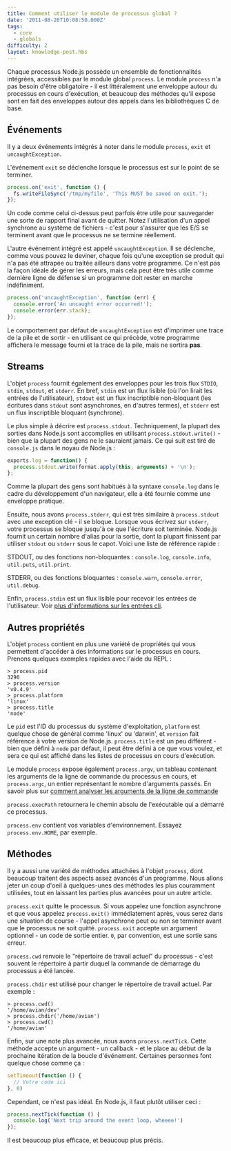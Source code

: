 ```yaml
---
title: Comment utiliser le module de processus global ?
date: '2011-08-26T10:08:50.000Z'
tags:
  - core
  - globals
difficulty: 2
layout: knowledge-post.hbs
---
```


Chaque processus Node.js possède un ensemble de fonctionnalités intégrées, accessibles par le module global `process`. Le module `process` n'a pas besoin d'être obligatoire - il est littéralement une enveloppe autour du processus en cours d'exécution, et beaucoup des méthodes qu'il expose sont en fait des enveloppes autour des appels dans les bibliothèques C de base.

## Événements

Il y a deux événements intégrés à noter dans le module `process`, `exit` et `uncaughtException`.

L'événement `exit` se déclenche lorsque le processus est sur le point de se terminer.

```javascript
process.on('exit', function () {
  fs.writeFileSync('/tmp/myfile', 'This MUST be saved on exit.');
});
```

Un code comme celui ci-dessus peut parfois être utile pour sauvegarder une sorte de rapport final avant de quitter. Notez l'utilisation d'un appel synchrone au système de fichiers - c'est pour s'assurer que les E/S se terminent avant que le processus ne se termine réellement.

L'autre événement intégré est appelé `uncaughtException`. Il se déclenche, comme vous pouvez le deviner, chaque fois qu'une exception se produit qui n'a pas été attrapée ou traitée ailleurs dans votre programme. Ce n'est pas la façon idéale de gérer les erreurs, mais cela peut être très utile comme dernière ligne de défense si un programme doit rester en marche indéfiniment.

```javascript
process.on('uncaughtException', function (err) {
  console.error('An uncaught error occurred!');
  console.error(err.stack);
});
```

Le comportement par défaut de `uncaughtException` est d'imprimer une trace de la pile et de sortir - en utilisant ce qui précède, votre programme affichera le message fourni et la trace de la pile, mais ne sortira **pas**.

## Streams

L'objet `process` fournit également des enveloppes pour les trois flux `STDIO`, `stdin`, `stdout`, et `stderr`. En bref, `stdin` est un flux lisible (où l'on lirait les entrées de l'utilisateur), `stdout` est un flux inscriptible non-bloquant (les écritures dans `stdout` sont asynchrones, en d'autres termes), et `stderr` est un flux inscriptible bloquant (synchrone).

Le plus simple à décrire est `process.stdout`. Techniquement, la plupart des sorties dans Node.js sont accomplies en utilisant `process.stdout.write()` - bien que la plupart des gens ne le sauraient jamais. Ce qui suit est tiré de `console.js` dans le noyau de Node.js :

```javascript
exports.log = function() {
  process.stdout.write(format.apply(this, arguments) + '\n');
};
```

Comme la plupart des gens sont habitués à la syntaxe `console.log` dans le cadre du développement d'un navigateur, elle a été fournie comme une enveloppe pratique.

Ensuite, nous avons `process.stderr`, qui est très similaire à `process.stdout` avec une exception clé - il se bloque. Lorsque vous écrivez sur `stderr`, votre processus se bloque jusqu'à ce que l'écriture soit terminée. Node.js fournit un certain nombre d'alias pour la sortie, dont la plupart finissent par utiliser `stdout` ou `stderr` sous le capot. Voici une liste de référence rapide :

STDOUT, ou des fonctions non-bloquantes : `console.log`, `console.info`, `util.puts`, `util.print`.

STDERR, ou des fonctions bloquantes : `console.warn`, `console.error`, `util.debug`.

Enfin, `process.stdin` est un flux lisible pour recevoir les entrées de l'utilisateur. Voir [plus d'informations sur les entrées cli](/fr/command-line/how-to-prompt-for-command-line-input/).

## Autres propriétés

L'objet `process` contient en plus une variété de propriétés qui vous permettent d'accéder à des informations sur le processus en cours. Prenons quelques exemples rapides avec l'aide du REPL :

```
> process.pid
3290
> process.version
'v0.4.9'
> process.platform
'linux'
> process.title
'node'
```

Le `pid` est l'ID du processus du système d'exploitation, `platform` est quelque chose de général comme 'linux' ou 'darwin', et `version` fait référence à votre version de Node.js. `process.title` est un peu différent - bien que défini à `node` par défaut, il peut être défini à ce que vous voulez, et sera ce qui est affiché dans les listes de processus en cours d'exécution.

Le module `process` expose également `process.argv`, un tableau contenant les arguments de la ligne de commande du processus en cours, et `process.argc`, un entier représentant le nombre d'arguments passés. En savoir plus sur [comment analyser les arguments de la ligne de commande](/fr/knowledge/command-line/how-to-parse-command-line-arguments/)

`process.execPath` retournera le chemin absolu de l'exécutable qui a démarré ce processus.

`process.env` contient vos variables d'environnement. Essayez `process.env.HOME`, par exemple.

## Méthodes

Il y a aussi une variété de méthodes attachées à l'objet `process`, dont beaucoup traitent des aspects assez avancés d'un programme. Nous allons jeter un coup d'oeil à quelques-unes des méthodes les plus couramment utilisées, tout en laissant les parties plus avancées pour un autre article.

`process.exit` quitte le processus. Si vous appelez une fonction asynchrone et que vous appelez `process.exit()` immédiatement après, vous serez dans une situation de course - l'appel asynchrone peut ou non se terminer avant que le processus ne soit quitté. `process.exit` accepte un argument optionnel - un code de sortie entier. `0`, par convention, est une sortie sans erreur.

`process.cwd` renvoie le "répertoire de travail actuel" du processus - c'est souvent le répertoire à partir duquel la commande de démarrage du processus a été lancée.

`process.chdir` est utilisé pour changer le répertoire de travail actuel. Par exemple :

```
> process.cwd()
'/home/avian/dev'
> process.chdir('/home/avian')
> process.cwd()
'/home/avian'
```

Enfin, sur une note plus avancée, nous avons `process.nextTick`. Cette méthode accepte un argument - un callback - et le place au début de la prochaine itération de la boucle d'événement. Certaines personnes font quelque chose comme ça :

```javascript
setTimeout(function () {
  // Votre code ici
}, 0)
```

Cependant, ce n'est pas idéal. En Node.js, il faut plutôt utiliser ceci :

```javascript
process.nextTick(function () {
  console.log('Next trip around the event loop, wheeee!')
});
```

Il est beaucoup plus efficace, et beaucoup plus précis.
